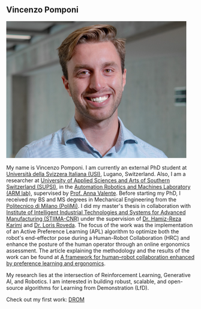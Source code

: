 ## Vincenzo Pomponi

![header image](https://github.com/vincenzopomponi/vincenzopomponi.github.io/blob/main/foto.png)

My name is Vincenzo Pomponi.
I am currently an external PhD student at [Università della Svizzera Italiana (USI)](https://www.usi.ch/en), Lugano, Switzerland. Also, I am a researcher at [University of Applied Sciences and Arts of Southern Switzerland (SUPSI)](https://www.supsi.ch/en/home), in the [Automation Robotics and Machines Laboratory (ARM lab)](https://www.supsi.ch/en/web/isteps/automation-robotics-and-machines), supervised by [Prof. Anna Valente](https://scholar.google.com/citations?hl=en&user=pO9TbIMAAAAJ&view_op=list_works&sortby=pubdate).
Before starting my PhD, I received my BS and MS degrees in Mechanical Engineering from the [Politecnico di Milano (PoliMi)](https://www.mecheng.polimi.it/?lang=en).
I did my master's thesis in collaboration with [Institute of Intelligent Industrial Technologies and Systems for Advanced Manufacturing (STIIMA-CNR)](https://www.stiima.cnr.it/?lang=en) under the supervision of [Dr. Hamiz-Reza Karimi](https://scholar.google.no/citations?user=YcTS0ZMAAAAJ&hl=en) and [Dr. Loris Roveda](https://scholar.google.com/citations?user=3un_pPgAAAAJ&hl=en). The focus of the work was the implementation of an Active Preference Learning (APL) algorithm to optimize both the robot's end-effector pose during a Human-Robot Collaboration (HRC) and enhance the posture of the human operator through an online ergonomics assessment.
The article explaining the methodology and the results of the work can be found at [A framework for human–robot collaboration enhanced by preference learning and ergonomics](https://www.sciencedirect.com/science/article/pii/S073658452400067X).

My research lies at the intersection of Reinforcement Learning, Generative AI, and Robotics. I am interested in building robust, scalable, and open-source algorithms for Learning from Demonstration (LfD).


Check out my first work: [DROM](https://github.com/vincenzopomponi/DROM)
